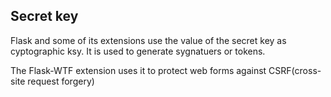 ## Secret key

Flask and some of its extensions use the value of the secret key as cyptographic ksy. It is used to generate sygnatuers or tokens.

The Flask-WTF extension uses it to protect web forms against CSRF(cross-site request forgery)
